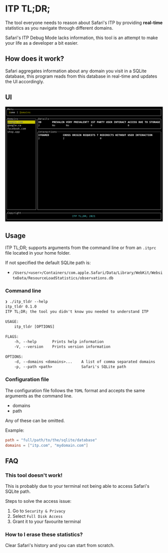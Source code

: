 # ITP TL;DR;

The tool everyone needs to reason about Safari's ITP by providing
**real-time** statistics as you navigate through different domains.

Safari's ITP Debug Mode lacks information, this tool is an attempt to make your life as a developer a bit easier.

## How does it work?

Safari aggregates information about any domain you visit in a SQLite database,
this program reads from this database in real-time and updates the UI accordingly.

## UI

![itp_tldr_ui](/images/ui.png?raw=true "usage")

## Usage

ITP TL;DR; supports arguments from the command line or from an `.itprc` file located in your home folder.

If not specified the default SQLite path is:

- `/Users/<user>/Containers/com.apple.Safari/Data/Library/WebKit/WebsiteData/ResourceLoadStatistics/observations.db`

### Command line

```
❯ ./itp_tldr --help
itp_tldr 0.1.0
ITP TL;DR; the tool you didn't know you needed to understand ITP

USAGE:
    itp_tldr [OPTIONS]

FLAGS:
    -h, --help       Prints help information
    -V, --version    Prints version information

OPTIONS:
    -d, --domains <domains>...    A list of comma separated domains
    -p, --path <path>             Safari's SQLite path
```

### Configuration file

The configuration file follows the `TOML` format and accepts the same arguments as the command line.

- domains
- path

Any of these can be omitted.

Example:

```toml
path = "full/path/to/the/sqlite/database"
domains = ["itp.com", "mydomain.com"]
```

## FAQ

### This tool doesn't work!

This is probably due to your terminal not being able to access Safari's SQLite
path.

Steps to solve the access issue:

1. Go to `Security & Privacy`
2. Select `Full Disk Access`
3. Grant it to your favourite terminal

### How to I erase these statistics?

Clear Safari's history and you can start from scratch.

